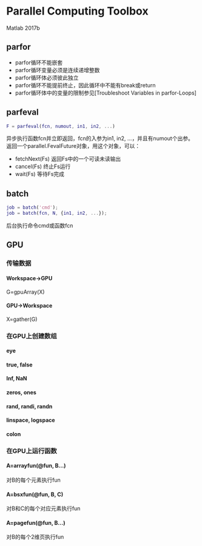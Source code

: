 # Parallel Computing Toolbox

Matlab 2017b

## parfor

* parfor循环不能嵌套
* parfor循环变量必须是连续递增整数
* parfor循环体必须彼此独立
* parfor循环不能提前终止，因此循环中不能有break或return
* parfor循环体中的变量的限制参见[Troubleshoot Variables in parfor-Loops]

## parfeval

```matlab
F = parfeval(fcn, numout, in1, in2, ...)
```

异步执行函数fcn并立即返回，fcn的入参为in1, in2, ...，并且有numout个出参。返回一个parallel.FevalFuture对象，用这个对象，可以：

* fetchNext(Fs) 返回Fs中的一个可读未读输出
* cancel(Fs) 终止Fs运行
* wait(Fs) 等待Fs完成

## batch

```matlab
job = batch('cmd');
job = batch(fcn, N, {in1, in2, ...});
```

后台执行命令cmd或函数fcn

## GPU

### 传输数据

#### Workspace->GPU
G=gpuArray(X)

#### GPU->Workspace
X=gather(G)

### 在GPU上创建数组

#### eye

#### true, false

#### Inf, NaN

#### zeros, ones

#### rand, randi, randn

#### linspace, logspace

#### colon

### 在GPU上运行函数

#### A=arrayfun(@fun, B...)
对B的每个元素执行fun

#### A=bsxfun(@fun, B, C)
对B和C的每个对应元素执行fun

#### A=pagefun(@fun, B...)
对B的每个2维页执行fun
